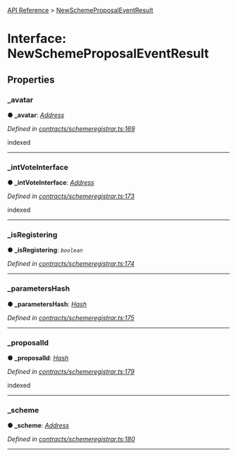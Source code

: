 [API Reference](../README.md) > [NewSchemeProposalEventResult](../interfaces/NewSchemeProposalEventResult.md)



# Interface: NewSchemeProposalEventResult


## Properties
<a id="_avatar"></a>

###  _avatar

**●  _avatar**:  *[Address](../#Address)* 

*Defined in [contracts/schemeregistrar.ts:169](https://github.com/daostack/arc.js/blob/616f6e7/lib/contracts/schemeregistrar.ts#L169)*



indexed




___

<a id="_intVoteInterface"></a>

###  _intVoteInterface

**●  _intVoteInterface**:  *[Address](../#Address)* 

*Defined in [contracts/schemeregistrar.ts:173](https://github.com/daostack/arc.js/blob/616f6e7/lib/contracts/schemeregistrar.ts#L173)*



indexed




___

<a id="_isRegistering"></a>

###  _isRegistering

**●  _isRegistering**:  *`boolean`* 

*Defined in [contracts/schemeregistrar.ts:174](https://github.com/daostack/arc.js/blob/616f6e7/lib/contracts/schemeregistrar.ts#L174)*





___

<a id="_parametersHash"></a>

###  _parametersHash

**●  _parametersHash**:  *[Hash](../#Hash)* 

*Defined in [contracts/schemeregistrar.ts:175](https://github.com/daostack/arc.js/blob/616f6e7/lib/contracts/schemeregistrar.ts#L175)*





___

<a id="_proposalId"></a>

###  _proposalId

**●  _proposalId**:  *[Hash](../#Hash)* 

*Defined in [contracts/schemeregistrar.ts:179](https://github.com/daostack/arc.js/blob/616f6e7/lib/contracts/schemeregistrar.ts#L179)*



indexed




___

<a id="_scheme"></a>

###  _scheme

**●  _scheme**:  *[Address](../#Address)* 

*Defined in [contracts/schemeregistrar.ts:180](https://github.com/daostack/arc.js/blob/616f6e7/lib/contracts/schemeregistrar.ts#L180)*





___



